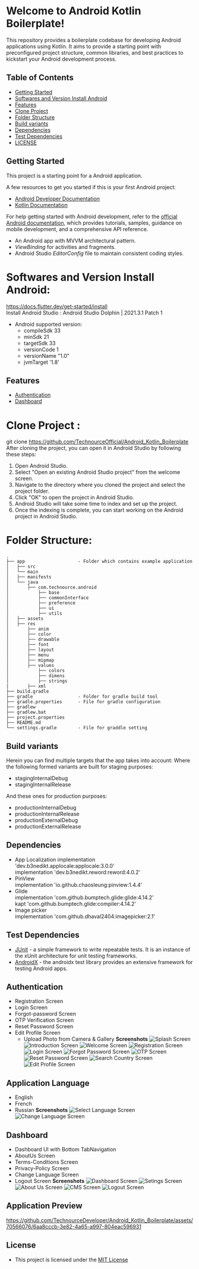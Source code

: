 #  Welcome to Android Kotlin Boilerplate!

This repository provides a boilerplate codebase for developing Android applications using Kotlin. It aims to provide a starting point with preconfigured project structure, common libraries, and best practices to kickstart your Android development process.

## Table of Contents
* [Getting Started](#getting-started)
* [Softwares and Version Install Android](#software-and-version-install-android)
* [Features](#features)
* [Clone Project](#clone-project)
* [Folder Structure](#folder-structure)
* [Build variants](#build-variants)
* [Dependencies](#dependencies)
* [Test Dependencies](#test-dependencies)
* [LICENSE](#license)


## Getting Started

This project is a starting point for a Android application.

A few resources to get you started if this is your first Android project:

- [Android Developer Documentation](https://developer.android.com/docs)
- [Kotlin Documentation](https://kotlinlang.org/docs/home.html)

For help getting started with Android development, refer to the [official Android documentation](https://developer.android.com/), which provides tutorials, samples, guidance on mobile development, and a comprehensive API reference.
-   An Android app with  MVVM  architectural pattern.
- _ViewBinding_  for activities and fragments.
-   Android Studio  _EditorConfig_  file to maintain consistent coding styles.

# Softwares and Version Install Android:

https://docs.flutter.dev/get-started/install  
Install Android Studio : Android Studio Dolphin | 2021.3.1 Patch 1

- Android supported version:
  - compileSdk 33
  - minSdk 21
  - targetSdk 33
  - versionCode 1
  - versionName "1.0"
  - jvmTarget '1.8'


## Features
* [Authentication](#authentication)
* [Dashboard](#dashboard)

# Clone Project :

git clone https://github.com/TechnourceOfficial/Android_Kotlin_Boilerplate
After cloning the project, you can open it in Android Studio by following these steps:
1.  Open Android Studio.
2.  Select "Open an existing Android Studio project" from the welcome screen.
3.  Navigate to the directory where you cloned the project and select the project folder.
4.  Click "OK" to open the project in Android Studio.
5.  Android Studio will take some time to index and set up the project.
6.  Once the indexing is complete, you can start working on the Android project in Android Studio.

# Folder Structure:
```commandline
.
├── app                    - Folder which contains example application
│   ├── src
│   └── main
│   ├── manifests       
│   └── java
│   	├── com.technource.android
│   		├── base
│   		├── commonInterface     
│   		├── preference
│   		├── ui
│   		├── utils    
│   ├── assets
│   ├── res
│   	├── anim
│   	├── color
│   	├── drawable
│   	├── font
│   	├── layout
│   	├── menu
│   	├── mipmap
│   	├── values
│   		├── colors
│   		├── dimens
│   		├── strings
|		├── xml
├── build.gradle
├── gradle                 - Folder for gradle build tool
├── gradle.properties      - File for gradle configuration
├── gradlew
├── gradlew.bat
├── project.properties
├── README.md
└── settings.gradle        - File for graddle setting
```
## Build variants

Herein you can find multiple targets that the app takes into account:
Where the following formed variants are built for staging purposes:

-   stagingInternalDebug
-   stagingInternalRelease

And these ones for production purposes:

-   productionInternalDebug
-   productionInternalRelease
-   productionExternalDebug
-   productionExternalRelease

##   Dependencies
- App Localization
  implementation 'dev.b3nedikt.applocale:applocale:3.0.0'  
  implementation 'dev.b3nedikt.reword:reword:4.0.2'
- PinView  
  implementation 'io.github.chaosleung:pinview:1.4.4'
- Glide  
  implementation 'com.github.bumptech.glide:glide:4.14.2'  
  kapt 'com.github.bumptech.glide:compiler:4.14.2'
- Image picker  
  implementation 'com.github.dhaval2404:imagepicker:2.1'

## Test Dependencies

-   [JUnit](https://github.com/junit-team/junit4) - a simple framework to write repeatable tests. It is an instance of the xUnit architecture for unit testing frameworks.
-   [AndroidX](https://github.com/android/android-test) - the androidx test library provides an extensive framework for testing Android apps.

## Authentication
- Registration Screen
- Login Screen
- Forgot-password Screen
- OTP Verification Screen
- Reset Password Screen
- Edit Profile Screen
  - Upload Photo from Camera & Gallery
    **Screenshots**
    ![Splash Screen](https://github.com/TechnourceDeveloper/android_kotlin_boilerplate/blob/main/screenshots/Authentication/Splash%20Screen.jpg)
    ![Introduction Screen](https://github.com/TechnourceDeveloper/android_kotlin_boilerplate/blob/main/screenshots/Authentication/Intro%20Screen.jpg)
    ![Welcome Screen](https://github.com/TechnourceDeveloper/android_kotlin_boilerplate/blob/main/screenshots/Authentication/Welcome%20Screen.jpg)
    ![Registration Screen](https://github.com/TechnourceDeveloper/android_kotlin_boilerplate/blob/main/screenshots/Authentication/Registration%20Screen.jpg)
    ![Login Screen](https://github.com/TechnourceDeveloper/android_kotlin_boilerplate/blob/main/screenshots/Authentication/Login%20Screen.jpg)
    ![Forgot Password Screen](https://github.com/TechnourceDeveloper/android_kotlin_boilerplate/blob/main/screenshots/Authentication/Forgot%20Password%20Screen.jpg)
    ![OTP Screen](https://github.com/TechnourceDeveloper/android_kotlin_boilerplate/blob/main/screenshots/Authentication/OTP%20Screen.jpg)
    ![Reset Password Screen](https://github.com/TechnourceDeveloper/android_kotlin_boilerplate/blob/main/screenshots/Authentication/Reset%20Password%20Screen.jpg)
    ![Search Country Screen](https://github.com/TechnourceDeveloper/android_kotlin_boilerplate/blob/main/screenshots/Authentication/Search%20Country%20Screen.jpg)
    ![Edit Profile Screen](https://github.com/TechnourceDeveloper/android_kotlin_boilerplate/blob/main/screenshots/Authentication/Edit%20Profile%20Screen.jpg)

## Application Language
- English
- French
- Russian
  **Screenshots**
  ![Select Language Screen](https://github.com/TechnourceDeveloper/android_kotlin_boilerplate/blob/main/screenshots/Dashboard/Select%20Language%20Screen.jpg)
  ![Change Language Screen](https://github.com/TechnourceDeveloper/android_kotlin_boilerplate/blob/main/screenshots/Dashboard/Change%20Language%20Screen.jpg)
## Dashboard
-   Dashboard UI with Bottom TabNavigation
-  AboutUs Screen
-  Terms-Conditions Screen
- Privacy-Policy Screen
- Change Language Screen
- Logout Screen
  **Screenshots**
  ![Dashboard Screen](https://github.com/TechnourceDeveloper/android_kotlin_boilerplate/blob/main/screenshots/Dashboard/Dashboard%20Screen.jpg)
  ![Setings Screen](https://github.com/TechnourceDeveloper/android_kotlin_boilerplate/blob/main/screenshots/Dashboard/Settings%20Screen.jpg)
  ![About Us Screen](https://github.com/TechnourceDeveloper/android_kotlin_boilerplate/blob/main/screenshots/Dashboard/About%20us%20Screen.jpg)
  ![CMS Screen](https://github.com/TechnourceDeveloper/android_kotlin_boilerplate/blob/main/screenshots/Dashboard/CMS%20view%20Screen.jpg)
  ![Logout Screen](https://github.com/TechnourceDeveloper/android_kotlin_boilerplate/blob/main/screenshots/Authentication/Logout%20Screen.jpg)

## Application Preview

https://github.com/TechnourceDeveloper/Android_Kotlin_Boilerplate/assets/70566076/6aa8cccb-3e82-4a65-a997-804eac596931

## License

- This project is licensed under the [MIT License](LICENSE)
